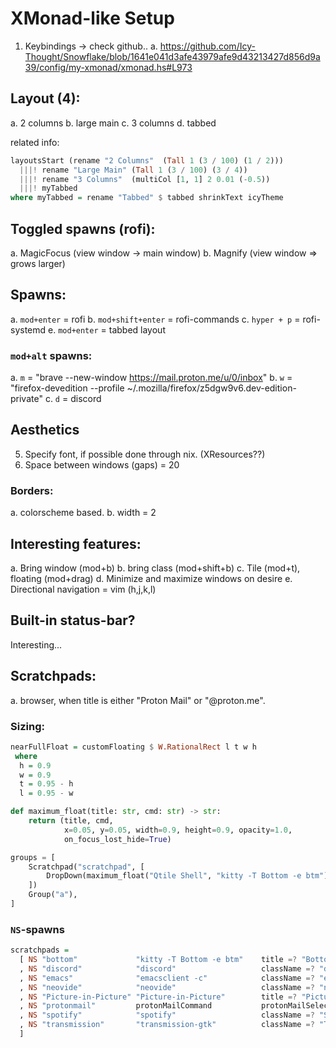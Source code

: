 # XMonad-like Setup
1. Keybindings -> check github..
    a. https://github.com/Icy-Thought/Snowflake/blob/1641e041d3afe43979afe9d43213427d856d9a39/config/my-xmonad/xmonad.hs#L973

## Layout (4):
a. 2 columns
b. large main
c. 3 columns
d. tabbed

related info:
```haskell 
layoutsStart (rename "2 Columns"  (Tall 1 (3 / 100) (1 / 2)))
  |||! rename "Large Main" (Tall 1 (3 / 100) (3 / 4))
  |||! rename "3 Columns"  (multiCol [1, 1] 2 0.01 (-0.5))
  |||! myTabbed
where myTabbed = rename "Tabbed" $ tabbed shrinkText icyTheme
```

## Toggled spawns (rofi):
a. MagicFocus (view window -> main window)
b. Magnify (view window => grows larger)

## Spawns: 
a. `mod+enter` = rofi 
b. `mod+shift+enter` = rofi-commands 
c. `hyper + p` = rofi-systemd
e. `mod+enter` = tabbed layout

### `mod+alt` spawns:
a. `m` = "brave --new-window https://mail.proton.me/u/0/inbox"
b. `w` = "firefox-devedition --profile ~/.mozilla/firefox/z5dgw9v6.dev-edition-private"
c. `d` = discord

## Aesthetics
5. Specify font, if possible done through nix. (XResources??)
6. Space between windows (gaps) = 20

### Borders:
a. colorscheme based.
b. width = 2

## Interesting features: 
a. Bring window (mod+b)
b. bring class (mod+shift+b)
c. Tile (mod+t), floating (mod+drag)
d. Minimize and maximize windows on desire
e. Directional navigation = vim (h,j,k,l)

## Built-in status-bar? 
Interesting...

## Scratchpads:
a. browser, when title is either "Proton Mail" or "@proton.me".

### Sizing:
```haskell
nearFullFloat = customFloating $ W.RationalRect l t w h
 where
  h = 0.9
  w = 0.9
  t = 0.95 - h
  l = 0.95 - w
```

```python
def maximum_float(title: str, cmd: str) -> str:
    return (title, cmd,
            x=0.05, y=0.05, width=0.9, height=0.9, opacity=1.0,
            on_focus_lost_hide=True)

groups = [
    Scratchpad("scratchpad", [
        DropDown(maximum_float("Qtile Shell", "kitty -T Bottom -e btm"))
    ])
    Group("a"),
]
```

### `NS`-spawns
```haskell
scratchpads =
  [ NS "bottom"             "kitty -T Bottom -e btm"    title =? "Bottom"               nearFullFloat
  , NS "discord"            "discord"                   className =? "discord"          nearFullFloat
  , NS "emacs"              "emacsclient -c"            className =? "emacs"            nonFloating
  , NS "neovide"            "neovide"                   className =? "neovide"          nearFullFloat
  , NS "Picture-in-Picture" "Picture-in-Picture"        title =? "Picture-in-Picture"   defaultFloating
  , NS "protonmail"         protonMailCommand           protonMailSelector              nearFullFloat
  , NS "spotify"            "spotify"                   className =? "Spotify"          nearFullFloat
  , NS "transmission"       "transmission-gtk"          className =? "Transmission-gtk" nearFullFloat
  ]
```
